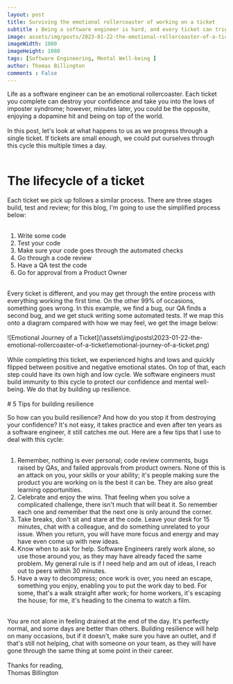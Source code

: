 ```yaml
---
layout: post
title: Surviving the emotional rollercoaster of working on a ticket
subtitle : Being a software engineer is hard, and every ticket can trigger a lot of emotion. Here are some tips for building resilience to survive the highs and lows.
image: assets/img/posts/2023-01-22-the-emotional-rollercoaster-of-a-ticket/social-media-post.png
imageWidth: 1080
imageHeight: 1080
tags: [Software Engineering, Mental Well-being ]
author: Thomas Billington
comments : False
---
```

Life as a software engineer can be an emotional rollercoaster. Each ticket you complete can destroy your confidence and take you into the lows of imposter syndrome; however, minutes later, you could be the opposite, enjoying a dopamine hit and being on top of the world. 
<br/>
<br/>
In this post, let's look at what happens to us as we progress through a single ticket. If tickets are small enough, we could put ourselves through this cycle this multiple times a day.
<br/>
<br/>
# The lifecycle of a ticket

Each ticket we pick up follows a similar process. There are three stages build, test and review; for this blog, I'm going to use the simplified process below:
<br/>
<br/>
1. Write some code
2. Test your code
3. Make sure your code goes through the automated checks
4. Go through a code review
5. Have a QA test the code
6. Go for approval from a Product Owner

<br/>
Every ticket is different, and you may get through the entire process with everything working the first time. On the other 99% of occasions, something goes wrong. In this example, we find a bug, our QA finds a second bug, and we get stuck writing some automated tests. If we map this onto a diagram compared with how we may feel, we get the image below:
<br/>
<br/>
![Emotional Journey of a Ticket](\assets\img\posts\2023-01-22-the-emotional-rollercoaster-of-a-ticket\emotional-journey-of-a-ticket.png)
<br/>
<br/>
While completing this ticket, we experienced highs and lows and quickly flipped between positive and negative emotional states. On top of that, each step could have its own high and low cycle. We software engineers must build immunity to this cycle to protect our confidence and mental well-being. We do that by building up resilience.
<br/>
<br/>
# 5 Tips for building resilience

So how can you build resilience? And how do you stop it from destroying your confidence? It's not easy, it takes practice and even after ten years as a software engineer, it still catches me out. Here are a few tips that I use to deal with this cycle:
<br/>
<br/>
1. Remember, nothing is ever personal; code review comments, bugs raised by QAs, and failed approvals from product owners. None of this is an attack on you, your skills or your ability; it's people making sure the product you are working on is the best it can be. They are also great learning opportunities.
2. Celebrate and enjoy the wins. That feeling when you solve a complicated challenge, there isn't much that will beat it. So remember each one and remember that the next one is only around the corner.
3. Take breaks, don't sit and stare at the code. Leave your desk for 15 minutes, chat with a colleague, and do something unrelated to your issue. When you return, you will have more focus and energy and may have even come up with new ideas.
4. Know when to ask for help. Software Engineers rarely work alone, so use those around you, as they may have already faced the same problem. My general rule is if I need help and am out of ideas, I reach out to peers within 30 minutes. 
5. Have a way to decompress; once work is over, you need an escape, something you enjoy, enabling you to put the work day to bed. For some, that's a walk straight after work; for home workers, it's escaping the house; for me, it's heading to the cinema to watch a film. 

<br/>
You are not alone in feeling drained at the end of the day. It's perfectly normal, and some days are better than others. Building resilience will help on many occasions, but if it doesn't, make sure you have an outlet, and if that's still not helping, chat with someone on your team, as they will have gone through the same thing at some point in their career.
<br/>
<br/>
Thanks for reading,
<br/>
Thomas Billington